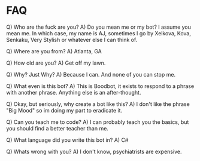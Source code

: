 # FAQ

Q) Who are the fuck are you?
A) Do you mean me or my bot? I assume you mean me. In which case, my name is AJ, sometimes I go by 
Xelkova, Kova, Senkaku, Very Stylish or whatever else I can think of.

Q) Where are you from?
A) Atlanta, GA

Q) How old are you?
A) Get off my lawn.

Q) Why? Just Why?
A) Because I can. And none of you can stop me.

Q) What even is this bot?
A) This is Boodbot, it exists to respond to a phrase with another phrase. Anything else is an after-thought.

Q) Okay, but seriously, why create a bot like this?
A) I don't like the phrase "Big Mood" so im doing my part to eradicate it.

Q) Can you teach me to code?
A) I can probably teach you the basics, but you should find a better teacher than me.

Q) What language did you write this bot in?
A) C#

Q) Whats wrong with you?
A) I don't know, psychiatrists are expensive.
